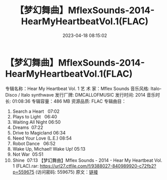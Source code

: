 ﻿---
title: 【梦幻舞曲】MflexSounds-2014-HearMyHeartbeatVol.1(FLAC)
date: 2023-04-18 08:15:02
categories: 交谊舞曲、电音DJ舞曲
tags: 流行舞曲
---
# 【梦幻舞曲】MflexSounds-2014-HearMyHeartbeatVol.1(FLAC)

专辑名称：Hear My Heartbeat Vol. 1
艺 术 家：Mflex Sounds
音乐风格: Italo-Disco / Italo synthwave
发行厂牌: DMCALLOFMUSIC
发行时间: 2014
音乐时长: 01:08:36
专辑容量：486 MB
资源品质: FLAC
专辑曲目：
01. Search a Heart   07:02
02. Plays to Light   06:40
03. Waiting All Night
06:50
04. Dreams  07:22
05. Drive to Magicland
06:34
06. Need Your Love (L.E.)
08:54
07. Robot Dance   06:52
08. Wake Up, Michael! Wake Up!
05:13
09. Not War  05:51
10. Shine  07:13
【梦幻舞曲】Mflex Sounds - 2014 - Hear My Heartbeat Vol. 1 (FLAC).rar:
https://url27.ctfile.com/f/9388027-840989920-c72fb2?p=559675
(访问密码: 559675)
原文：[链接](https://blog.sina.com.cn/s/blog_1647c7e76010311hm.html)